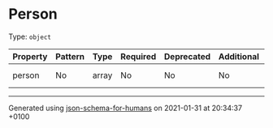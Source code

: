 # Person

Type: `object`

| Property | Pattern | Type | Required | Deprecated | Additional | Description |
| -------- | ------- | ---- | -------- | ---------- | ---------- | ----------- |
|person|No|array|No|No| No|A list of people|

----------------------------------------------------------------------------------------------------------------------------
Generated using [json-schema-for-humans](https://github.com/coveooss/json-schema-for-humans) on 2021-01-31 at 20:34:37 +0100